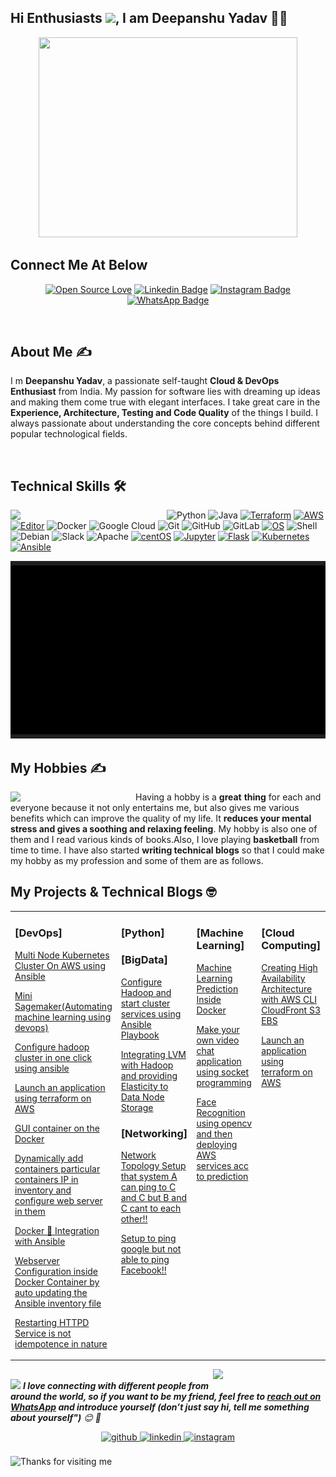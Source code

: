 ## Hi Enthusiasts <img src="https://github.com/TheDudeThatCode/TheDudeThatCode/blob/master/Assets/Hi.gif" width="29px">, I am Deepanshu Yadav 👨‍🎓

<!--Header-->

<p align="center">
  <img src="https://img.etimg.com/thumb/msid-84146056,width-1200,height-900,imgsize-638053,resizemode-8,quality-100/20210706_developer-economy_01.jpg" width="414" height="320" />
</p>

## Connect Me At Below
  <!--social media icon-->
<div align="center">
 
 
 
 
[![Open Source Love](https://badges.frapsoft.com/os/v2/open-source.svg?v=103)](https://github.com/dipuyadav)
[![Linkedin Badge](https://img.shields.io/badge/-Deepanshu%20Yadav-blue?style=social&logo=Linkedin&logoColor=blue&link=https://www.linkedin.com/in/deepanshu-yadav/)](https://www.linkedin.com/in/deepanshu-yadav/)
[![Instagram Badge](https://img.shields.io/badge/-Deepanshu%20Yadav-blue?style=social&logo=Instagram&link=https://www.instagram.com/hum_h_yadav/)](https://www.instagram.com/hum_h_yadav/)
[![WhatsApp Badge](https://img.shields.io/badge/-Deepanshu%20Yadav-green?style=social&logo=WhatsApp&logoColor=green&link=https://wa.me/917982379087)](https://wa.me/917982379087)



</div>  

</br>


<!--About Me-->
<div>
 <p>
 
</p>
  


## About Me ✍
 
 I m <b> Deepanshu Yadav</b>, a passionate self-taught <b>Cloud & DevOps Enthusiast</b> from India. My passion for software lies with dreaming up ideas and making them come true with elegant interfaces. I take great care in the <b>Experience, Architecture, Testing and Code Quality</b> of the things I build. I always passionate about understanding the core concepts behind different popular technological fields. 


</div>
<br>
<!--technical skill-->

## Technical Skills 🛠 

<img align='left' src='https://media.giphy.com/media/SWoSkN6DxTszqIKEqv/giphy.gif' width='250"'>

![Python](https://img.shields.io/badge/-Python-black?style=flat-square&logo=Python)
![Java](https://img.shields.io/badge/-java-E34A86?style=flat-square&logo=java)
[![Terraform](https://img.shields.io/badge/Learning-Terraform-623ce4?style=flat-square&logo=terraform&logoColor=white)](https://www.terraform.io/)
[![AWS](https://img.shields.io/badge/Learning-AWS-FF9900?style=flat-square&logo=amazon-aws&logoColor=white)](https://github.com/br3ndonland/awsdev)
[![Editor](https://img.shields.io/badge/Editor-VSCode-blue?style=flat-square&logo=visual-studio-code&logoColor=white)](https://code.visualstudio.com/)
![Docker](https://img.shields.io/badge/-Docker-black?style=flat-square&logo=docker)
![Google Cloud](https://img.shields.io/badge/Google%20Cloud-black?style=flat-square&logo=google-cloud)
![Git](https://img.shields.io/badge/-Git-black?style=flat-square&logo=git)
![GitHub](https://img.shields.io/badge/-GitHub-181717?style=flat-square&logo=github)
![GitLab](https://img.shields.io/badge/-GitLab-FCA121?style=flat-square&logo=gitlab)
[![OS](https://img.shields.io/badge/OS-Linux-informational?style=flat-square&logo=linux&logoColor=white)](https://en.wikipedia.org/wiki/Linux)
 ![Shell](https://img.shields.io/badge/-Shell-blasck?style=plastic&logo=Shell)
 ![Debian](https://img.shields.io/badge/-Debian-A80030?style=flat-square&logo=Debian&logoColor=white)
 ![Slack](https://img.shields.io/badge/-Slack-E01563?style=flat-square&logo=Slack&logoColor=white)
 ![Apache](https://img.shields.io/badge/-Apache-D22128?style=flat-square&logo=Apache&logoColor=white)
 [![centOS](https://img.shields.io/badge/CentOS-7.0-blue?style=flat-square&logo=CentOS&logoColor=262577)](https://www.centos.org/)
 [![Jupyter](https://img.shields.io/badge/Jupyter%20Notebook-Jupyter-orange?style=for-the-badge&logo=Jupyter)](https://jupyter.org/try)
 [![Flask](https://img.shields.io/badge/-Flask-000000?style=flat-square&logo=Flask&logoColor=ffffff)](https://flask.palletsprojects.com/)
 [![Kubernetes](https://img.shields.io/badge/-Kubernetes-326CE5?style=flat-square&logo=Kubernetes&logoColor=ffffff)](https://kubernetes.io/)
 [![Ansible](https://img.shields.io/badge/-ansible-326CE5?style=flat-square&logo=ansible&logoColor=000000)](https://ansible.io/)

<p align="center">
  <img src="https://github.com/amit17133129/amit17133129/blob/main/MySkills.gif?raw=true"/>
</p>
 <!--My Hobbies-->
 
 

## My Hobbies ✍

<img align='left' src='https://octodex.github.com/images/hula_loop_octodex03.gif' width='200"'>
 
Having a hobby is a <b>great</b> <b>thing</b> for each and everyone because it not only entertains me,
but also gives me various benefits which can improve the quality of my life. It <b>reduces your mental stress and gives a soothing and relaxing feeling</b>. My hobby is also one of them and I read various kinds of books.Also, I love playing <b>basketball</b> from time to time. I have also started <b>writing technical blogs</b> so that I could make my hobby as my profession and some of them are as follows.
##
##

<!--BLOG Process-->
## My Projects & Technical Blogs 🤓

<table><tr><td valign="top" width="25%">

### [DevOps]
<!-- recent_releases starts -->

[Multi Node Kubernetes Cluster On AWS using Ansible](https://deepanshuyadavv11.medium.com/making-ansible-roles-to-automate-deployment-of-k8s-cluster-on-aws-with-wordpress-mysql-application-8f12c692f0bc)

[Mini Sagemaker(Automating machine learning using devops)](https://deepanshuyadavv11.medium.com/task-3-automating-machine-learning-with-devops-f4899f6abcc0)

[Configure hadoop cluster in one click using ansible](https://deepanshuyadavv11.medium.com/configure-docker-and-run-httpd-container-using-ansible-6c61cfd59830)

[Launch an application using terraform on AWS](https://deepanshuyadavv11.medium.com/create-launch-an-application-using-terraform-ec3964daaf70)

[GUI container on the Docker](https://deepanshuyadavv11.medium.com/how-to-run-gui-applications-in-docker-8c74827c20cc)


[Dynamically add containers particular containers IP in inventory and configure web server in them](https://deepanshuyadavv11.medium.com/ansible-playbook-to-retrieve-container-ip-and-then-configure-it-with-web-server-c47ec07b9ad6)

[Docker 🐳 Integration with Ansible](https://deepanshuyadavv11.medium.com/configure-docker-and-run-httpd-container-using-ansible-6c61cfd59830)

[Webserver Configuration inside Docker Container by auto updating the Ansible inventory file](https://deepanshuyadavv11.medium.com/ansible-playbook-to-retrieve-container-ip-and-then-configure-it-with-web-server-c47ec07b9ad6)
  
[Restarting HTTPD Service is not idempotence in nature](https://deepanshuyadavv11.medium.com/how-to-make-restarting-of-httpd-or-any-service-idempotent-in-ansible-and-hence-save-resources-b29de44d6e0b)
  

</td><td valign="top" width="25%"> 
 
### [Python]
  
### [BigData]
<!-- recent_releases starts -->
 [Configure Hadoop and start cluster services using Ansible Playbook](https://deepanshuyadavv11.medium.com/configure-docker-and-run-httpd-container-using-ansible-6c61cfd59830)
  
  [Integrating LVM with Hadoop and providing Elasticity to Data Node Storage](https://deepanshuyadavv11.medium.com/integrating-lvm-with-hadoop-to-provide-dynamic-storage-to-datanode-a621ad1814a9)
 
### [Networking]
  
[Network Topology Setup that system A can ping to C and C but B and C cant to each other!!](https://www.linkedin.com/posts/deepanshu-yadav_arthtask14-vimaldaga-righteducation-activity-6801157920567492608-m1ez?utm_source=linkedin_share&utm_medium=member_desktop_web)
  
[Setup to ping google but not able to ping Facebook!!](https://www.linkedin.com/posts/deepanshu-yadav_task13-vimaldaga-righteducation-activity-6786886809260584960-JT54?utm_source=linkedin_share&utm_medium=member_desktop_web)
</td><td valign="top" width="25%"> 

### [Machine Learning]
<!-- blog starts -->

[Machine Learning Prediction Inside Docker](https://deepanshuyadavv11.medium.com/how-to-run-machine-learning-codes-in-docker-containers-af3183bf2a)

[Make your own video chat application using socket programming](https://www.linkedin.com/posts/deepanshu-yadav_vimaldaga-righteducation-educationredefine-activity-6810995656816259072-Zfxm?utm_source=linkedin_share&utm_medium=member_desktop_web)
  
[Face Recognition using opencv and then deploying AWS services acc to prediction](https://www.linkedin.com/posts/deepanshu-yadav_ml-machinelearning-deeplearning-activity-6813174364079558656-Dp8e?utm_source=linkedin_share&utm_medium=member_desktop_web)
  

</td><td valign="top" width="25%">

### [Cloud Computing]
<!-- tils starts -->
  
[Creating High Availability Architecture with AWS CLI CloudFront S3 EBS](https://deepanshuyadavv11.medium.com/creating-high-availability-architecture-with-aws-cli-71f58719c3c0)

[Launch an application using terraform on AWS](https://deepanshuyadavv11.medium.com/create-launch-an-application-using-terraform-ec3964daaf70)

</td></tr></table> </b>

<!--footer-->

<img align='right' src="https://media.giphy.com/media/M9gbBd9nbDrOTu1Mqx/giphy.gif" width="180">

##
<img src="https://media.giphy.com/media/LnQjpWaON8nhr21vNW/giphy.gif" width="60"> <em><b>I love connecting with different people from around the world, so if you want to be my friend, feel free to [reach out on WhatsApp](https://wa.me/+917982379087) and introduce yourself (don’t just say hi, tell me something about yourself")</b> 😊 💜</em>


<div align="center">
<a href="https://github.com/dipuyadav" target="_blank">
<img src=https://img.shields.io/badge/github-%2324292e.svg?&style=for-the-badge&logo=github&logoColor=white alt=github style="margin-bottom: 5px;" />
</a>
<a href="https://www.linkedin.com/in/deepanshu-yadav/" target="_blank">
<img src=https://img.shields.io/badge/linkedin-%231E77B5.svg?&style=for-the-badge&logo=linkedin&logoColor=white alt=linkedin style="margin-bottom: 5px;" />
</a>
<a href="https://www.instagram.com/hum_h_yadav/" target="_blank">
<img src=https://img.shields.io/badge/instagram-%23000000.svg?&style=for-the-badge&logo=instagram&logoColor=white alt=instagram style="margin-bottom: 5px;" />
</a>  



</div>  
  

<br/>  


   
<img height="120" alt="Thanks for visiting me" width="100%" src="https://raw.githubusercontent.com/BrunnerLivio/brunnerlivio/master/images/marquee.svg" />
